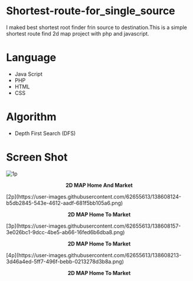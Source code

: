 # Shortest-route-for_single_source
I maked best shortest root finder frin source to destination.This is a simple shortest route find 2d map project with php and javascript.
# Language
- Java Script
- PHP
- HTML
- CSS
# Algorithm
- Depth First Search (DFS)
# Screen Shot
![1p](https://user-images.githubusercontent.com/62655613/138608086-5e3b3e3e-4d6a-401e-9904-21e6fb3daa2c.png)
<p align="center"><b>2D MAP Home And Market</b></p>
[2p](https://user-images.githubusercontent.com/62655613/138608124-b5db2845-543e-4612-aadf-681f5bb105a6.png)
<p align="center"><b>2D MAP Home To Market</b></p>
[3p](https://user-images.githubusercontent.com/62655613/138608157-3e026bc1-9dcc-4be5-ab66-16fed6b6dba8.png)
<p align="center"><b>2D MAP Home To Market</b></p>
[4p](https://user-images.githubusercontent.com/62655613/138608213-3d46a4ed-5ff7-496f-bebb-0213278d3b8a.png)
<p align="center"><b>2D MAP Home To Market</b></p>
